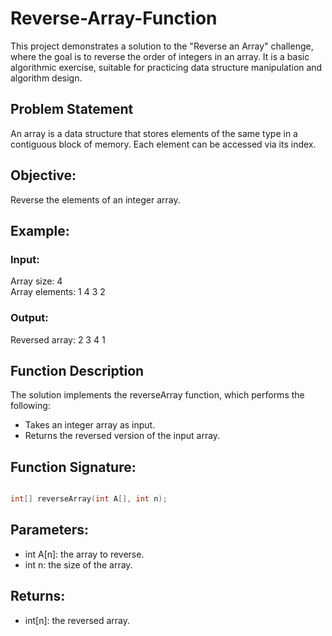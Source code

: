 # Reverse-Array-Function
This project demonstrates a solution to the "Reverse an Array" challenge, where the goal is to reverse the order of integers in an array. It is a basic algorithmic exercise, suitable for practicing data structure manipulation and algorithm design.

## Problem Statement

An array is a data structure that stores elements of the same type in a contiguous block of memory. Each element can be accessed via its index.

## Objective:

Reverse the elements of an integer array.

## Example:

### Input:

Array size: 4\
Array elements: 1 4 3 2

### Output:

Reversed array: 2 3 4 1

## Function Description

The solution implements the reverseArray function, which performs the following:

- Takes an integer array as input.
- Returns the reversed version of the input array.

## Function Signature:

``` cpp

int[] reverseArray(int A[], int n);

```

## Parameters:

- int A[n]: the array to reverse.
- int n: the size of the array.

## Returns:

- int[n]: the reversed array.
